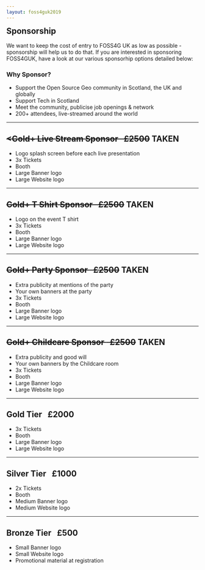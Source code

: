 ```yaml
---
layout: foss4guk2019
---
```

<h2 style="margin-top:0;">Sponsorship</h2>

We want to keep the cost of entry to FOSS4G UK as low as possible - sponsorship will help us to do that. If you are interested in sponsoring FOSS4GUK, have a look at our various sponsorhip options detailed below:

### Why Sponsor?

* Support the Open Source Geo community in Scotland, the UK and globally
* Support Tech in Scotland
* Meet the community, publicise job openings & network
* 200+ attendees, live-streamed around the world

---

## ~~<<span class="gold">Gold+ Live Stream Sponsor </span> &nbsp; £2500~~ **TAKEN**
* Logo splash screen before each live presentation
* 3x Tickets
* Booth
* Large Banner logo
* Large Website logo

---

## ~~<span class="gold">Gold+ T Shirt Sponsor </span> &nbsp; £2500~~ **TAKEN**
* Logo on the event T shirt
* 3x Tickets
* Booth
* Large Banner logo
* Large Website logo

---

## ~~<span class="gold">Gold+ Party Sponsor </span> &nbsp; £2500~~ **TAKEN**
* Extra publicity at mentions of the party
* Your own banners at the party
* 3x Tickets
* Booth
* Large Banner logo
* Large Website logo

---

## ~~<span class="gold">Gold+ Childcare Sponsor </span> &nbsp; £2500~~ **TAKEN**
* Extra publicity and good will
* Your own banners by the Childcare room
* 3x Tickets
* Booth
* Large Banner logo
* Large Website logo

---

## <span class="gold">Gold Tier</span> &nbsp; £2000
* 3x Tickets
* Booth
* Large Banner logo
* Large Website logo

---

## <span class="silver">Silver Tier </span> &nbsp; £1000
* 2x Tickets
* Booth
* Medium Banner logo
* Medium Website logo

---

## <span class="bronze">Bronze Tier </span> &nbsp; £500
* Small Banner logo
* Small Website logo
* Promotional material at registration
